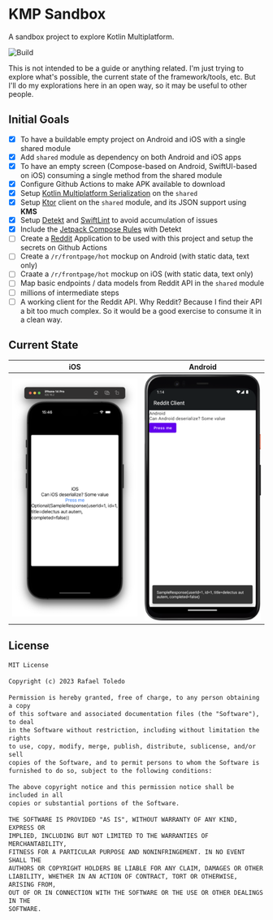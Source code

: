 # KMP Sandbox

A sandbox project to explore Kotlin Multiplatform.

![Build](https://github.com/rafaeltoledo/kmp-sandbox/workflows/build/badge.svg)

This is not intended to be a guide or anything related. I'm just trying to explore what's possible, the current state of the framework/tools, etc. But I'll do my explorations here in an open way, so it may be useful to other people.

## Initial Goals

- [x] To have a buildable empty project on Android and iOS with a single shared module
- [x] Add `shared` module as dependency on both Android and iOS apps
- [x] To have an empty screen (Compose-based on Android, SwiftUI-based on iOS) consuming a single method from the shared module
- [x] Configure Github Actions to make APK available to download
- [x] Setup [Kotlin Multiplatform Serialization](https://github.com/Kotlin/kotlinx.serialization) on the `shared`
- [x] Setup [Ktor](https://ktor.io/) client on the `shared` module, and its JSON support using **KMS**
- [x] Setup [Detekt](https://detekt.dev/) and [SwiftLint](https://realm.github.io/SwiftLint/) to avoid accumulation of issues
- [x] Include the [Jetpack Compose Rules](https://mrmans0n.github.io/compose-rules/detekt/) with Detekt
- [ ] Create a [Reddit](https://www.reddit.com/dev/api/) Application to be used with this project and setup the secrets on Github Actions
- [ ] Create a `/r/frontpage/hot` mockup on Android (with static data, text only)
- [ ] Craate a `/r/frontpage/hot` mockup on iOS (with static data, text only)
- [ ] Map basic endpoints / data models from Reddit API in the `shared` module
- [ ] millions of intermediate steps
- [ ] A working client for the Reddit API. Why Reddit? Because I find their API a bit too much complex. So it would be a good exercise to consume it in a clean way.

## Current State

| iOS | Android |
| --- | --- |
 | ![ios.png](screenshots/ios.png) | ![android.png](screenshots/android.png) |

## License

```
MIT License

Copyright (c) 2023 Rafael Toledo

Permission is hereby granted, free of charge, to any person obtaining a copy
of this software and associated documentation files (the "Software"), to deal
in the Software without restriction, including without limitation the rights
to use, copy, modify, merge, publish, distribute, sublicense, and/or sell
copies of the Software, and to permit persons to whom the Software is
furnished to do so, subject to the following conditions:

The above copyright notice and this permission notice shall be included in all
copies or substantial portions of the Software.

THE SOFTWARE IS PROVIDED "AS IS", WITHOUT WARRANTY OF ANY KIND, EXPRESS OR
IMPLIED, INCLUDING BUT NOT LIMITED TO THE WARRANTIES OF MERCHANTABILITY,
FITNESS FOR A PARTICULAR PURPOSE AND NONINFRINGEMENT. IN NO EVENT SHALL THE
AUTHORS OR COPYRIGHT HOLDERS BE LIABLE FOR ANY CLAIM, DAMAGES OR OTHER
LIABILITY, WHETHER IN AN ACTION OF CONTRACT, TORT OR OTHERWISE, ARISING FROM,
OUT OF OR IN CONNECTION WITH THE SOFTWARE OR THE USE OR OTHER DEALINGS IN THE
SOFTWARE.
```
